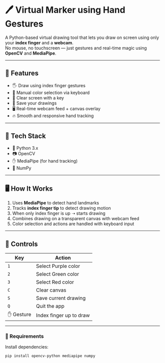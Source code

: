 # 🖊️ Virtual Marker using Hand Gestures

A Python-based virtual drawing tool that lets you draw on screen using only your **index finger** and a **webcam**.<br>
No mouse, no touchscreen — just gestures and real-time magic using **OpenCV** and **MediaPipe**.

---

## 🚀 Features

- 🖐️ Draw using index finger gestures
- 🎨 Manual color selection via keyboard
- 🧼 Clear screen with a key
- 💾 Save your drawings
- 🖥️ Real-time webcam feed + canvas overlay
- 🔥 Smooth and responsive hand tracking

---

## 🧰 Tech Stack

- 🐍 Python 3.x
- 📷 OpenCV
- ✋ MediaPipe (for hand tracking)
- 🧮 NumPy

---

## 🖥️ How It Works

1. Uses **MediaPipe** to detect hand landmarks
2. Tracks **index finger tip** to detect drawing motion
3. When only index finger is up ➝ starts drawing
4. Combines drawing on a transparent canvas with webcam feed
5. Color selection and actions are handled with keyboard input

---

## 🎨 Controls

| Key     | Action                  |
|---------|--------------------------|
| `1`     | Select Purple color      |
| `2`     | Select Green color       |
| `3`     | Select Red color         |
| `C`     | Clear canvas             |
| `S`     | Save current drawing     |
| `Q`     | Quit the app             |
| ✋ Gesture | Index finger up to draw |

---

### 🔧 Requirements

Install dependencies:

```bash
pip install opencv-python mediapipe numpy
